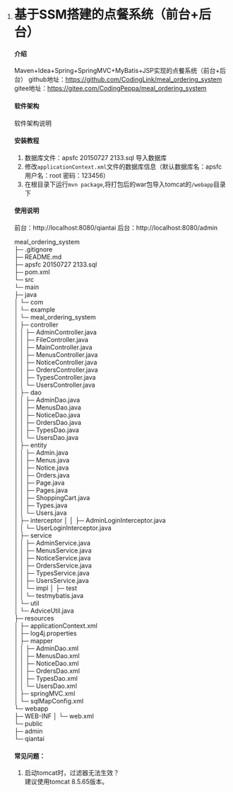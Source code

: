 1. # 基于SSM搭建的点餐系统（前台+后台）
    
    #### 介绍
    
    Maven+Idea+Spring+SpringMVC+MyBatis+JSP实现的点餐系统（前台+后台）
    github地址：https://github.com/CodingLink/meal_ordering_system
    gitee地址：https://gitee.com/CodingPeppa/meal_ordering_system
    
    #### 软件架构
    
    软件架构说明
    
    
    #### 安装教程
    
    1.  数据库文件：apsfc 20150727 2133.sql 导入数据库 
    2.  修改`applicationContext.xml`文件的数据库信息（默认数据库名：apsfc 用户名：root 密码：123456）
    3.  在根目录下运行`mvn package`,将打包后的war包导入tomcat的`/webapp`目录下
    
    #### 使用说明
    
    前台：http://localhost:8080/qiantai
    后台：http://localhost:8080/admin
    
    meal_ordering_system  
    ├─ .gitignore  
    ├─ README.md  
    ├─ apsfc 20150727 2133.sql  
    ├─ pom.xml  
    └─ src  
           └─ main  
                  ├─ java  
                  │    └─ com  
                  │           └─ example  
                  │                  └─ meal_ordering_system  
                  │                         ├─ controller  
                  │                         │    ├─ AdminController.java  
                  │                         │    ├─ FileController.java  
                  │                         │    ├─ MainController.java  
                  │                         │    ├─ MenusController.java  
                  │                         │    ├─ NoticeController.java  
                  │                         │    ├─ OrdersController.java  
                  │                         │    ├─ TypesController.java  
                  │                         │    └─ UsersController.java  
                  │                         ├─ dao  
                  │                         │    ├─ AdminDao.java  
                  │                         │    ├─ MenusDao.java  
                  │                         │    ├─ NoticeDao.java  
                  │                         │    ├─ OrdersDao.java  
                  │                         │    ├─ TypesDao.java  
                  │                         │    └─ UsersDao.java  
                  │                         ├─ entity  
                  │                         │    ├─ Admin.java  
                  │                         │    ├─ Menus.java  
                  │                         │    ├─ Notice.java  
                  │                         │    ├─ Orders.java  
                  │                         │    ├─ Page.java  
                  │                         │    ├─ Pages.java  
                  │                         │    ├─ ShoppingCart.java  
                  │                         │    ├─ Types.java  
                  │                         │    └─ Users.java  
                  │                         ├─ interceptor
                  │                         │    ├─ AdminLoginInterceptor.java  
                  │                         │    └─ UserLoginInterceptor.java  
                  │                         ├─ service  
                  │                         │    ├─ AdminService.java  
                  │                         │    ├─ MenusService.java  
                  │                         │    ├─ NoticeService.java  
                  │                         │    ├─ OrdersService.java  
                  │                         │    ├─ TypesService.java  
                  │                         │    ├─ UsersService.java  
                  │                         │    └─ impl
                  │                         ├─ test  
                  │                         │    └─ testmybatis.java  
                  │                         └─ util  
                  │                                └─ AdviceUtil.java  
                  ├─ resources  
                  │    ├─ applicationContext.xml  
                  │    ├─ log4j.properties   
                  │    ├─ mapper  
                  │    │    ├─ AdminDao.xml  
                  │    │    ├─ MenusDao.xml  
                  │    │    ├─ NoticeDao.xml  
                  │    │    ├─ OrdersDao.xml  
                  │    │    ├─ TypesDao.xml  
                  │    │    └─ UsersDao.xml  
                  │    ├─ springMVC.xml  
                  │    └─ sqlMapConfig.xml  
                  └─ webapp  
                         ├─ WEB-INF 
                         │    └─ web.xml  
                         └─ public  
                                ├─ admin   
                                └─ qiantai  
    
    #### 常见问题：
    
    1. 启动tomcat时，过滤器无法生效？  
       建议使用tomcat 8.5.65版本。